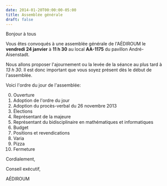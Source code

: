 ```yaml
---
date: 2014-01-20T00:00:00-05:00
title: Assemblée générale
draft: false
---
```


Bonjour à tous

Vous êtes convoqués à une assemblée générale de l'AÉDIROUM le **vendredi 24 janvier** à **11 h 30** au local **AA-1175** du pavillon André-Aisenstadt.

Nous allons proposer l'ajournement ou la levée de la séance au plus tard à *13 h 30*.
Il est donc important que vous soyez présent dès le début de l'assemblée.

Voici l'ordre du jour de l'assemblée:

0. Ouverture
1. Adoption de l'ordre du jour
2. Adoption du procès-verbal du 26 novembre 2013
3. Élections
  1. Représentant de la majeure
  2. Représentant du bidisciplinaire en mathématiques et informatiques
4. Budget
5. Positions et revendications
6. Varia
7. Pizza
8. Fermeture

Cordialement,

Conseil exécutif,

AÉDIROUM
